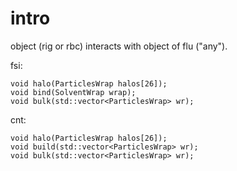 # intro

object (rig or rbc) interacts with object of flu ("any").

fsi:

    void halo(ParticlesWrap halos[26]);
    void bind(SolventWrap wrap);
    void bulk(std::vector<ParticlesWrap> wr);

cnt:

	void halo(ParticlesWrap halos[26]);
    void build(std::vector<ParticlesWrap> wr);
    void bulk(std::vector<ParticlesWrap> wr);
